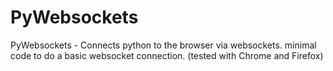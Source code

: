 # PyWebsockets
PyWebsockets - Connects python to the browser via websockets.  minimal code to do a basic websocket connection. (tested with Chrome and Firefox)
